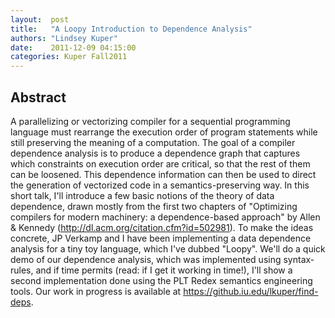 ```yaml
--- 
layout:  post 
title:   "A Loopy Introduction to Dependence Analysis"
authors: "Lindsey Kuper" 
date:    2011-12-09 04:15:00 
categories: Kuper Fall2011
--- 
```

## Abstract

A parallelizing or vectorizing compiler for a sequential programming
language must rearrange the execution order of program statements
while still preserving the meaning of a computation.  The goal of a
compiler dependence analysis is to produce a dependence graph that
captures which constraints on execution order are critical, so that
the rest of them can be loosened.  This dependence information can
then be used to direct the generation of vectorized code in a
semantics-preserving way.  In this short talk, I'll introduce a few
basic notions of the theory of data dependence, drawn mostly from the
first two chapters of "Optimizing compilers for modern machinery: a
dependence-based approach" by Allen & Kennedy
(http://dl.acm.org/citation.cfm?id=502981).  To make the ideas
concrete, JP Verkamp and I have been implementing a data dependence
analysis for a tiny toy language, which I've dubbed "Loopy".  We'll do
a quick demo of our dependence analysis, which was implemented using
syntax-rules, and if time permits (read: if I get it working in
time!), I'll show a second implementation done using the PLT Redex
semantics engineering tools.  Our work in progress is available at
https://github.iu.edu/lkuper/find-deps.
